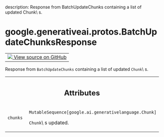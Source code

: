 description: Response from BatchUpdateChunks containing a list of updated Chunk\ s.

<div itemscope itemtype="http://developers.google.com/ReferenceObject">
<meta itemprop="name" content="google.generativeai.protos.BatchUpdateChunksResponse" />
<meta itemprop="path" content="Stable" />
</div>

# google.generativeai.protos.BatchUpdateChunksResponse

<!-- Insert buttons and diff -->

<table class="tfo-notebook-buttons tfo-api nocontent">
<td>
  <a target="_blank" href="https://github.com/googleapis/google-cloud-python/tree/main/packages/google-ai-generativelanguage/google/ai/generativelanguage_v1beta/types/retriever_service.py#L667-L680">
    <img src="https://www.tensorflow.org/images/GitHub-Mark-32px.png" />
    View source on GitHub
  </a>
</td>
</table>



Response from ``BatchUpdateChunks`` containing a list of updated ``Chunk``\ s.

<!-- Placeholder for "Used in" -->




<!-- Tabular view -->
 <table class="responsive fixed orange">
<colgroup><col width="214px"><col></colgroup>
<tr><th colspan="2"><h2 class="add-link">Attributes</h2></th></tr>

<tr>
<td>

`chunks`<a id="chunks"></a>

</td>
<td>

`MutableSequence[google.ai.generativelanguage.Chunk]`

``Chunk``\ s updated.

</td>
</tr>
</table>



